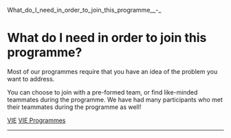What_do_I_need_in_order_to_join_this_programme__-_



What do I need in order to join this programme?
===============================================

Most of our programmes require that you have an idea of the problem you want to address.




You can choose to join with a pre-formed team, or find like-minded teammates during the programme. We have had many participants who met their teammates during the programme as well!

[VIE](https://www.sutd.edu.sg/tag/vie/) [VIE Programmes](https://www.sutd.edu.sg/tag/vie-programmes/)

---

